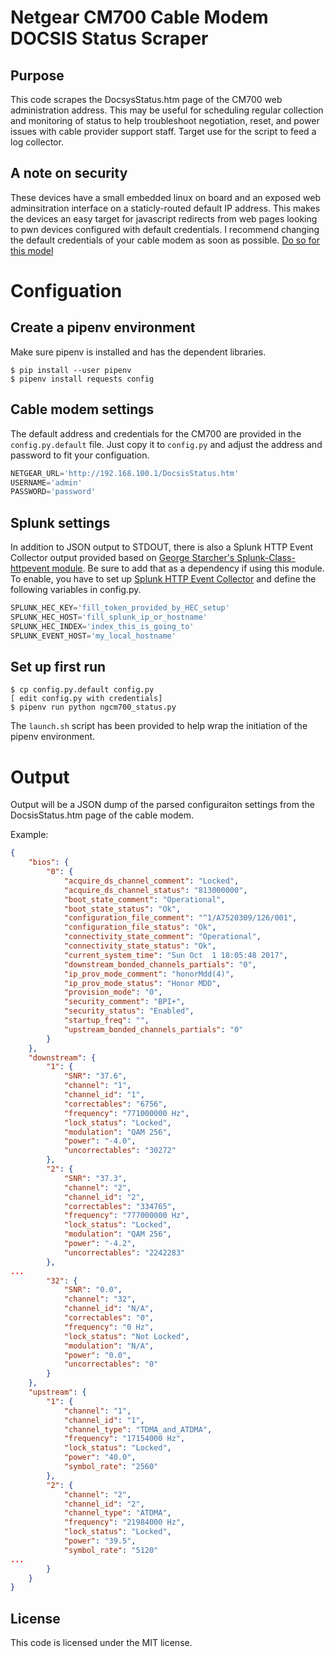 # Netgear CM700 Cable Modem DOCSIS Status Scraper
## Purpose
This code scrapes the DocsysStatus.htm page of the CM700 web administration address. This may be useful for scheduling regular collection and monitoring of status to help troubleshoot negotiation, reset, and power issues with cable provider support staff. Target use for the script to feed a log collector.

## A note on security
These devices have a small embedded linux on board and an exposed web adminsitration interface on a staticly-routed default IP address. This makes the devices an easy target for javascript redirects from web pages looking to pwn devices configured with default credentials. I recommend changing the default credentials of your cable modem as soon as possible. [Do so for this model](http://admin:password@192.168.100.1/SetPassword.htm "Reset CM700 Password")

# Configuation

## Create a pipenv environment
Make sure pipenv is installed and has the dependent libraries.

```shell
$ pip install --user pipenv
$ pipenv install requests config
```

## Cable modem settings
The default address and credentials for the CM700 are provided in the `config.py.default` file. Just copy it to `config.py` and adjust the address and password to fit your configuation.
```python
NETGEAR_URL='http://192.168.100.1/DocsisStatus.htm'
USERNAME='admin'
PASSWORD='password'
```

## Splunk settings
In addition to JSON output to STDOUT, there is also a Splunk HTTP Event Collector output provided based on [George Starcher's Splunk-Class-httpevent module](https://github.com/georgestarcher/Splunk-Class-httpevent.git). Be sure to add that as a dependency if using this module. To enable, you have to set up [Splunk HTTP Event Collector](http://docs.splunk.com/Documentation/Splunk/latest/Data/AboutHEC) and define the following variables in config.py.
```python
SPLUNK_HEC_KEY='fill_token_provided_by_HEC_setup'
SPLUNK_HEC_HOST='fill_splunk_ip_or_hostname'
SPLUNK_HEC_INDEX='index_this_is_going_to'
SPLUNK_EVENT_HOST='my_local_hostname'
```

## Set up first run
```shell
$ cp config.py.default config.py
[ edit config.py with credentials]
$ pipenv run python ngcm700_status.py
```

The `launch.sh` script has been provided to help wrap the initiation of the pipenv environment. 

# Output
Output will be a JSON dump of the parsed configuraiton settings from the DocsisStatus.htm page of the cable modem. 

Example:
```json
{
    "bios": {
        "0": {
            "acquire_ds_channel_comment": "Locked", 
            "acquire_ds_channel_status": "813000000", 
            "boot_state_comment": "Operational", 
            "boot_state_status": "Ok", 
            "configuration_file_comment": "^1/A7520309/126/001", 
            "configuration_file_status": "Ok", 
            "connectivity_state_comment": "Operational", 
            "connectivity_state_status": "Ok", 
            "current_system_time": "Sun Oct  1 18:05:48 2017", 
            "downstream_bonded_channels_partials": "0", 
            "ip_prov_mode_comment": "honorMdd(4)", 
            "ip_prov_mode_status": "Honor MDD", 
            "provision_mode": "0", 
            "security_comment": "BPI+", 
            "security_status": "Enabled", 
            "startup_freq": "", 
            "upstream_bonded_channels_partials": "0"
        }
    }, 
    "downstream": {
        "1": {
            "SNR": "37.6", 
            "channel": "1", 
            "channel_id": "1", 
            "correctables": "6756", 
            "frequency": "771000000 Hz", 
            "lock_status": "Locked", 
            "modulation": "QAM 256", 
            "power": "-4.0", 
            "uncorrectables": "30272"
        }, 
        "2": {
            "SNR": "37.3", 
            "channel": "2", 
            "channel_id": "2", 
            "correctables": "334765", 
            "frequency": "777000000 Hz", 
            "lock_status": "Locked", 
            "modulation": "QAM 256", 
            "power": "-4.2", 
            "uncorrectables": "2242283"
        }, 
...
        "32": {
            "SNR": "0.0", 
            "channel": "32", 
            "channel_id": "N/A", 
            "correctables": "0", 
            "frequency": "0 Hz", 
            "lock_status": "Not Locked", 
            "modulation": "N/A", 
            "power": "0.0", 
            "uncorrectables": "0"
        }
    }, 
    "upstream": {
        "1": {
            "channel": "1", 
            "channel_id": "1", 
            "channel_type": "TDMA_and_ATDMA", 
            "frequency": "17154000 Hz", 
            "lock_status": "Locked", 
            "power": "40.0", 
            "symbol_rate": "2560"
        }, 
        "2": {
            "channel": "2", 
            "channel_id": "2", 
            "channel_type": "ATDMA", 
            "frequency": "21984000 Hz", 
            "lock_status": "Locked", 
            "power": "39.5", 
            "symbol_rate": "5120"
...
        }
    }
}

```

## License
This code is licensed under the MIT license.
